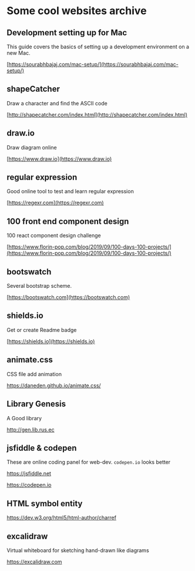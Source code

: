 # Some cool websites archive


## Development setting up for Mac

This guide covers the basics of setting up a development environment on a new Mac.

[https://sourabhbajaj.com/mac-setup/](https://sourabhbajaj.com/mac-setup/)

## shapeCatcher

Draw a character and find the ASCII code

[http://shapecatcher.com/index.html](http://shapecatcher.com/index.html)

## draw.io

Draw diagram online

[https://www.draw.io](https://www.draw.io)

## regular expression

Good online tool to test and learn regular expression

[https://regexr.com](https://regexr.com)

## 100 front end component design

100 react component design challenge

[https://www.florin-pop.com/blog/2019/09/100-days-100-projects/](https://www.florin-pop.com/blog/2019/09/100-days-100-projects/)

## bootswatch

Several bootstrap scheme.

[https://bootswatch.com](https://bootswatch.com)

## shields.io

Get or create Readme badge

[https://shields.io](https://shields.io)

## animate.css

CSS file add animation

https://daneden.github.io/animate.css/

## Library Genesis

A Good library

http://gen.lib.rus.ec

## jsfiddle & codepen

These are online coding panel for web-dev. `codepen.io` looks better

https://jsfiddle.net

https://codepen.io

## HTML symbol entity

https://dev.w3.org/html5/html-author/charref

## excalidraw

Virtual whiteboard for sketching hand-drawn like diagrams

https://excalidraw.com

